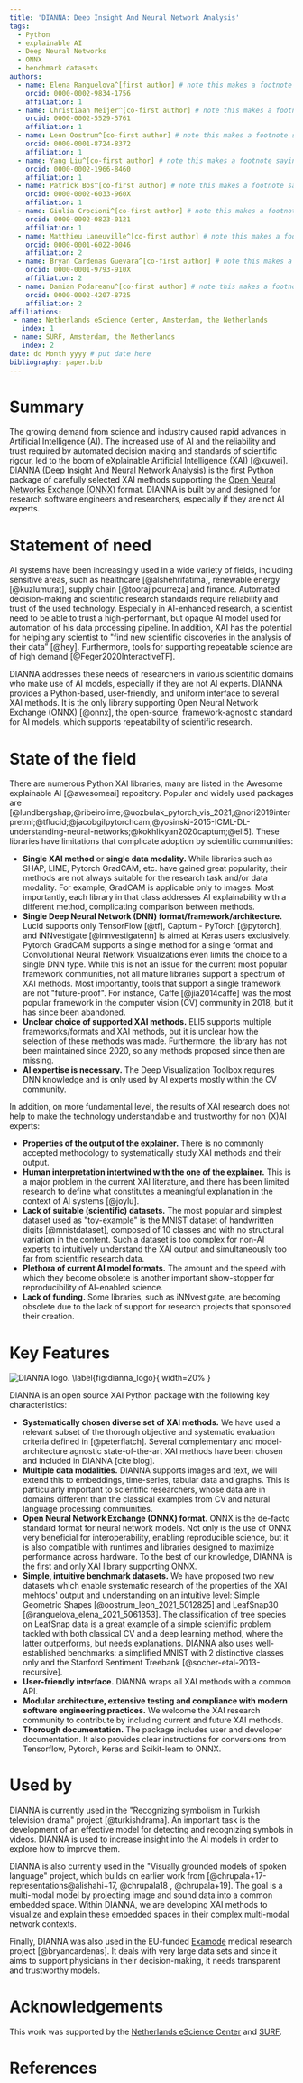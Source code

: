 ```yaml
---
title: 'DIANNA: Deep Insight And Neural Network Analysis'
tags:
  - Python
  - explainable AI
  - Deep Neural Networks
  - ONNX
  - benchmark datasets
authors:
  - name: Elena Ranguelova^[first author] # note this makes a footnote saying 'co-first author'
    orcid: 0000-0002-9834-1756
    affiliation: 1
  - name: Christiaan Meijer^[co-first author] # note this makes a footnote saying 'co-first author'
    orcid: 0000-0002-5529-5761
    affiliation: 1
  - name: Leon Oostrum^[co-first author] # note this makes a footnote saying 'co-first author'
    orcid: 0000-0001-8724-8372
    affiliation: 1
  - name: Yang Liu^[co-first author] # note this makes a footnote saying 'co-first author'
    orcid: 0000-0002-1966-8460
    affiliation: 1
  - name: Patrick Bos^[co-first author] # note this makes a footnote saying 'co-first author'
    orcid: 0000-0002-6033-960X
    affiliation: 1
  - name: Giulia Crocioni^[co-first author] # note this makes a footnote saying 'co-first author'
    orcid: 0000-0002-0823-0121
    affiliation: 1
  - name: Matthieu Laneuville^[co-first author] # note this makes a footnote saying 'co-first author'
    orcid: 0000-0001-6022-0046
    affiliation: 2
  - name: Bryan Cardenas Guevara^[co-first author] # note this makes a footnote saying 'co-first author'
    orcid: 0000-0001-9793-910X
    affiliation: 2
  - name: Damian Podareanu^[co-first author] # note this makes a footnote saying 'co-first author'
    orcid: 0000-0002-4207-8725
    affiliation: 2
affiliations:
 - name: Netherlands eScience Center, Amsterdam, the Netherlands
   index: 1
 - name: SURF, Amsterdam, the Netherlands
   index: 2
date: dd Month yyyy # put date here
bibliography: paper.bib
---
```


# Summary

The growing demand from science and industry caused rapid advances in Artificial Intelligence (AI). The increased use of AI and the reliability and trust required by automated decision making and standards of scientific rigour, led to the boom of eXplainable Artificial Intelligence (XAI) [@xuwei]. [DIANNA (Deep Insight And Neural Network Analysis)](https://dianna.readthedocs.io/en/latest/) is the first Python package of carefully selected XAI methods supporting the [Open Neural Networks Exchange (ONNX)](https://onnx.ai/) format. DIANNA is built by and designed for research software engineers and researchers, especially if they are not AI experts.

# Statement of need

AI systems have been increasingly used in a wide variety of fields, including sensitive areas, such as healthcare [@alshehrifatima], renewable energy [@kuzlumurat], supply chain [@toorajipourreza] and finance. Automated decision-making and scientific research standards require reliability and trust of the used technology. 
Especially in AI-enhanced research, a scientist need to be able to trust a high-performant, but opaque AI model used for automation of his data processing pipeline. In addition, XAI has the potential for helping any scientist to "find new scientific discoveries in the analysis of their data” [@hey]. Furthermore, tools for supporting repeatable science are of high demand  [@Feger2020InteractiveTF].

DIANNA addresses these needs of researchers in various scientific domains who make use of AI models, especially if they are not AI experts. DIANNA provides a Python-based, user-friendly, and uniform interface to several XAI methods. It is the only library supporting Open Neural Network Exchange (ONNX) [@onnx], the open-source, framework-agnostic standard for AI models, which supports repeatability of scientific research.

# State of the field

There are numerous Python XAI libraries, many are listed in the Awesome explainable AI [@awesomeai] repository. Popular and widely used packages are [@lundbergshap;@ribeirolime;@uozbulak_pytorch_vis_2021;@nori2019interpretml;@tflucid;@jacobgilpytorchcam;@yosinski-2015-ICML-DL-understanding-neural-networks;@kokhlikyan2020captum;@eli5]. These libraries have limitations that complicate adoption by scientific communities:

- **Single XAI method** or **single data modality.**
While libraries such as SHAP, LIME, Pytorch GradCAM, etc. have gained great popularity, their methods are not always suitable for the research task and/or data modality. For example, GradCAM is applicable only to images. Most importantly, each library in that class addresses AI explainability with a different method, complicating comparison between methods. 
- **Single Deep Neural Network (DNN) format/framework/architecture.** Lucid supports only TensorFlow [@tf], Captum - PyTorch [@pytorch], and iNNvestigate [@innvestigatenn] is aimed at Keras users exclusively. Pytorch GradCAM supports a single method for a single format and Convolutional Neural Network Visualizations even limits the choice to a single DNN type. While this is not an issue for the current most popular framework communities, not all mature libraries support a spectrum of XAI methods. Most importantly, tools that support a single framework are not "future-proof". For instance, Caffe [@jia2014caffe] was the most popular framework in the computer vision (CV) community in 2018, but it has since been abandoned.
- **Unclear choice of supported XAI methods.** ELI5 supports multiple frameworks/formats and XAI methods, but it is unclear how the selection of these methods was made. Furthermore, the library has not been maintained since 2020, so any methods proposed since then are missing.
- **AI expertise is necessary.** The Deep Visualization Toolbox requires DNN knowledge and is only used by AI experts mostly within the CV community.


In addition, on more fundamental level, the results of XAI research does not help to make the technology understandable and trustworthy for non (X)AI experts:
 - **Properties of the output of the explainer.** There is no commonly accepted methodology to systematically study XAI methods and their output.
 - **Human interpretation intertwined with the one of the explainer.** This is a major problem in the current XAI literature, and there has been limited research to define what constitutes a meaningful explanation in the context of AI systems [@joylu].
 - **Lack of suitable (scientific) datasets.** The most popular and simplest dataset used as "toy-example" is the MNIST dataset of handwritten digits [@mnistdataset], composed of 10 classes and with no structural variation in the content. Such a dataset is too complex for non-AI experts to intuitively understand the XAI output and simultaneously too far from scientific research data.
 - **Plethora of current AI model formats.** The amount and the speed with which they become obsolete is another important show-stopper for reproducibility of AI-enabled science.
-  **Lack of funding.** Some libraries, such as iNNvestigate, are becoming obsolete due to the lack of support for research projects that sponsored their creation.


# Key Features

![DIANNA logo. \label{fig:dianna_logo}](https://user-images.githubusercontent.com/3244249/151994514-b584b984-a148-4ade-80ee-0f88b0aefa45.png){ width=20% }

DIANNA is an open source XAI Python package with the following key characteristics:
* **Systematically chosen diverse set of XAI methods.**  We have used a relevant subset of the thorough objective and systematic evaluation criteria defined in [@peterflatch]. Several complementary and model-architecture agnostic state-of-the-art XAI methods have been chosen and included in DIANNA [cite blog].
* **Multiple data modalities.** DIANNA supports images and text, we will extend this to embeddings, time-series, tabular data and graphs. This is particularly important to scientific researchers, whose data are in domains different than the  classical examples from CV and natural language processing communities.
* **Open Neural Network Exchange (ONNX) format.** ONNX is the de-facto standard format for neural network models. Not only is the use of ONNX very beneficial for interoperability, enabling reproducible science, but it is also compatible with runtimes and libraries designed to maximize performance across hardware. To the best of our knowledge, DIANNA is the first and only XAI library supporting ONNX.
* **Simple, intuitive benchmark datasets.** We have proposed two new datasets which enable systematic research of the properties of the XAI mehtods' output and understanding on an intuitive level: Simple Geometric Shapes [@oostrum_leon_2021_5012825] and LeafSnap30 [@ranguelova_elena_2021_5061353]. The classification of tree species on LeafSnap data is a great example of a simple scientific problem tackled with both classical CV and a deep learning method, where the latter outperforms, but needs explanations.  DIANNA also uses well-established benchmarks: a simplified MNIST with 2 distinctive classes only and the Stanford Sentiment Treebank [@socher-etal-2013-recursive].
* **User-friendly interface.** DIANNA wraps all XAI methods with a common API.
* **Modular architecture, extensive testing and compliance with modern software engineering practices.** We welcome the XAI research community to contribute by including current and future XAI methods.
* **Thorough documentation.** The package includes user and developer documentation. It also provides clear instructions for conversions from Tensorflow, Pytorch, Keras and Scikit-learn to ONNX.

# Used by

DIANNA is currently used in the "Recognizing symbolism in Turkish television drama" project [@turkishdrama]. An important task is the development of an effective model for detecting and recognizing symbols in videos. DIANNA is used to increase insight into the AI models in order to explore how to improve them.

DIANNA is also currently used in the "Visually grounded models of spoken language" project, which builds on earlier work from [@chrupala+17-representations@alishahi+17, @chrupala18 , @chrupala+19].
The goal is a multi-modal model by projecting image and sound data into a common embedded space. Within DIANNA, we are developing XAI methods to visualize and explain these embedded spaces in their complex multi-modal network contexts.

Finally, DIANNA was also used in the EU-funded [Examode](https://www.examode.eu/) medical research project [@bryancardenas]. It  deals with very large data sets and since it aims to support physicians in their decision-making, it needs transparent and trustworthy models.

# Acknowledgements

This work was supported by the [Netherlands eScience Center](https://www.esciencecenter.nl/) and [SURF](https://www.surf.nl/en).

# References

[//]: # "All the refs need to be put in paper.bib file ([open PR #241](https://github.com/dianna-ai/dianna/pull/241)) and cited above using this notation: [@bibentry]."
